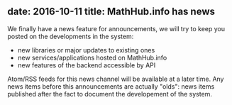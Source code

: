 date: 2016-10-11
title: MathHub.info has news
---
We finally have a news feature for announcements, we will try to keep you posted on the developments in the system:

* new libraries or major updates to existing ones
* new services/applications hosted on MathHub.info
* new features of the backend accessible by API

Atom/RSS feeds for this news channel will be available at a later time.
Any news items before this announcements are actually "olds": news items published after the fact to document the developement of the system.
